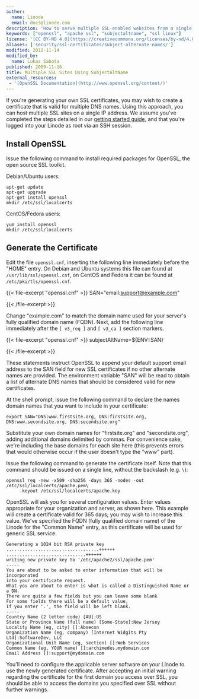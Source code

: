 ```yaml
---
author:
  name: Linode
  email: docs@linode.com
description: 'How to serve multiple SSL-enabled websites from a single public IP using the SubjectAltName feature of OpenSSL.'
keywords: ["openssl", "apache ssl", "subjectaltname", "ssl linux"]
license: '[CC BY-ND 4.0](https://creativecommons.org/licenses/by-nd/4.0)'
aliases: ['security/ssl-certificates/subject-alternate-names/']
modified: 2012-11-14
modified_by:
  name: Lukas Sabota
published: 2009-11-16
title: Multiple SSL Sites Using SubjectAltName
external_resources:
 - '[OpenSSL Documentation](http://www.openssl.org/content/)'
---
```


If you're generating your own SSL certificates, you may wish to create a certificate that is valid for multiple DNS names. Using this approach, you can host multiple SSL sites on a single IP address. We assume you've completed the steps detailed in our [getting started guide](/content/getting-started/), and that you're logged into your Linode as root via an SSH session.

## Install OpenSSL

Issue the following command to install required packages for OpenSSL, the open source SSL toolkit.

Debian/Ubuntu users:

    apt-get update
    apt-get upgrade
    apt-get install openssl
    mkdir /etc/ssl/localcerts

CentOS/Fedora users:

    yum install openssl
    mkdir /etc/ssl/localcerts

## Generate the Certificate

Edit the file `openssl.cnf`, inserting the following line immediately before the "HOME" entry. On Debian and Ubuntu systems this file can found at `/usr/lib/ssl/openssl.cnf`, on CentOS and Fedora it can be found at `/etc/pki/tls/openssl.cnf`.

{{< file-excerpt "openssl.cnf" >}}
SAN="email:support@example.com"

{{< /file-excerpt >}}


Change "example.com" to match the domain name used for your server's fully qualified domain name (FQDN). Next, add the following line immediately after the `[ v3_req ]` and `[ v3_ca ]` section markers.

{{< file-excerpt "openssl.cnf" >}}
subjectAltName=${ENV::SAN}

{{< /file-excerpt >}}

These statements instruct OpenSSL to append your default support email address to the SAN field for new SSL certificates if no other alternate names are provided. The environment variable "SAN" will be read to obtain a list of alternate DNS names that should be considered valid for new certificates.

At the shell prompt, issue the following command to declare the names domain names that you want to include in your certificate:

    export SAN="DNS:www.firstsite.org, DNS:firstsite.org, DNS:www.secondsite.org, DNS:secondsite.org"

Substitute your own domain names for "firstsite.org" and "secondsite.org", adding additional domains delimited by commas. For convenience sake, we're including the base domains for each site here (this prevents errors that would otherwise occur if the user doesn't type the "www" part).

Issue the following command to generate the certificate itself. Note that this command should be issued on a single line, without the backslash (e.g. `\`):

    openssl req -new -x509 -sha256 -days 365 -nodes -out /etc/ssl/localcerts/apache.pem\
         -keyout /etc/ssl/localcerts/apache.key

OpenSSL will ask you for several configuration values. Enter values appropriate for your organization and server, as shown here. This example will create a certificate valid for 365 days; you may wish to increase this value. We've specified the FQDN (fully qualified domain name) of the Linode for the "Common Name" entry, as this certificate will be used for generic SSL service.

    Generating a 1024 bit RSA private key
    ...................................++++++
    ..............................++++++
    writing new private key to '/etc/apache2/ssl/apache.pem'
    -----
    You are about to be asked to enter information that will be incorporated
    into your certificate request.
    What you are about to enter is what is called a Distinguished Name or a DN.
    There are quite a few fields but you can leave some blank
    For some fields there will be a default value,
    If you enter '.', the field will be left blank.
    -----
    Country Name (2 letter code) [AU]:US
    State or Province Name (full name) [Some-State]:New Jersey
    Locality Name (eg, city) []:Absecon
    Organization Name (eg, company) [Internet Widgits Pty Ltd]:SoftwareDev, LLC
    Organizational Unit Name (eg, section) []:Web Services
    Common Name (eg, YOUR name) []:archimedes.mydomain.com
    Email Address []:support@mydomain.com

You'll need to configure the applicable server software on your Linode to use the newly generated certificate. After accepting an initial warning regarding the certificate for the first domain you access over SSL, you should be able to access the domains you specified over SSL without further warnings.
